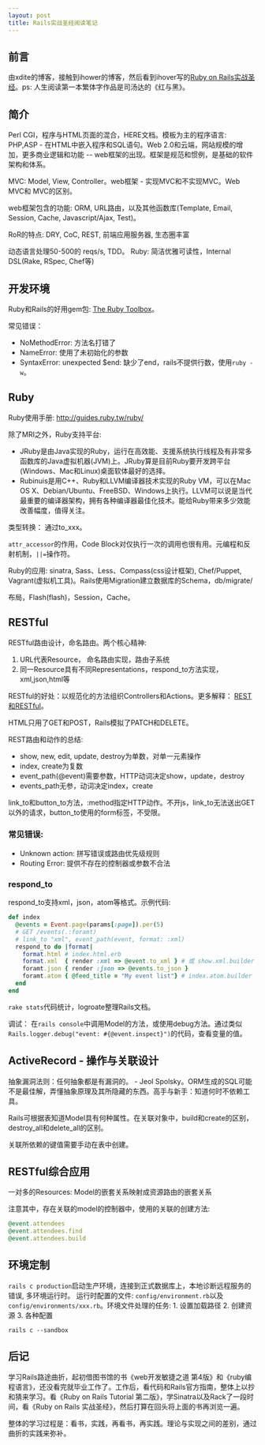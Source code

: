 ```yaml
---
layout: post
title: Rails实战圣经阅读笔记
---
```


## 前言

由xdite的博客，接触到ihower的博客，然后看到ihover写的[Ruby on Rails实战圣经](http://ihower.tw/rails4/index.html)。ps: 人生阅读第一本繁体字作品是司汤达的《红与黑》。

## 简介

Perl CGI，程序与HTML页面的混合，HERE文档。模板为主的程序语言: PHP,ASP - 在HTML中嵌入程序和SQL语句。Web 2.0和云端，网站规模的增加，更多商业逻辑和功能 -- web框架的出现。框架是规范和惯例，是基础的软件架构和体系。

MVC: Model, View, Controller。web框架 - 实现MVC和不实现MVC。Web MVC和 MVC的区别。

web框架包含的功能: ORM, URL路由，以及其他函数库(Template, Email, Session, Cache, Javascript/Ajax, Test)。

RoR的特点: DRY, CoC, REST, 前端应用服务器, 生态圈丰富

动态语言处理50-500的 reqs/s, TDD。 Ruby: 简洁优雅可读性，Internal DSL(Rake, RSpec, Chef等)

## 开发环境

Ruby和Rails的好用gem包: [The Ruby Toolbox](http://ruby-toolbox.com/)。

常见错误： 

* NoMethodError: 方法名打错了
* NameError: 使用了未初始化的参数
* SyntaxError: unexpected $end: 缺少了end，rails不提供行数，使用`ruby -w`。

## Ruby

Ruby使用手册: <http://guides.ruby.tw/ruby/>

除了MRI之外，Ruby支持平台: 

* JRuby是由Java实现的Ruby，运行在高效能、支援系统执行线程及有非常多函数库的Java虚拟机器(JVM)上。JRuby算是目前Ruby要开发跨平台(Windows、Mac和Linux)桌面软体最好的选择。
* Rubinuis是用C++、Ruby和LLVM编译器技术实现的Ruby VM，可以在Mac OS X、Debian/Ubuntu、FreeBSD、Windows上执行。LLVM可以说是当代最重要的编译器架构，拥有各种编译器最佳化技术。能给Ruby带来多少效能改善幅度，值得关注。

类型转换： 通过to_xxx。

`attr_accessor`的作用，Code Block对仅执行一次的调用也很有用。元编程和反射机制，`||=`操作符。

Ruby的应用: sinatra, Sass、Less、Compass(css设计框架), Chef/Puppet, Vagrant(虚拟机工具)。Rails使用Migration建立数据库的Schema，db/migrate/

布局，Flash(flash)，Session，Cache。

## RESTful

RESTful路由设计，命名路由。两个核心精神: 

1. URL代表Resource， 命名路由实现，路由子系统
2. 同一Resource具有不同Representations，respond_to方法实现，xml,json,html等

RESTful的好处：以规范化的方法组织Controllers和Actions。更多解释： [REST和RESTful](http://ihower.tw/blog/archives/1542)。

HTML只用了GET和POST，Rails模拟了PATCH和DELETE。

REST路由和动作的总结: 

* show, new, edit, update, destroy为单数，对单一元素操作
* index, create为复数
* event_path(@event)需要参数，HTTP动词决定show，update，destroy
* events_path无参，动词决定index，create

link_to和button_to方法，:method指定HTTP动作。不开js，link_to无法送出GET以外的请求，button_to使用的form标签，不受限。

### 常见错误: 

* Unknown action: 拼写错误或路由优先级规则
* Routing Error: 提供不存在的控制器或参数不合法

### respond_to

respond_to支持xml，json，atom等格式。示例代码:

```ruby
def index
  @events = Event.page(params[:page]).per(5)
  # GET /events(.:foramt)
  # link_to "xml", event_path(event, format: :xml)
  respond_to do |format|
    format.html # index.html.erb
    format.xml  { render :xml => @event.to_xml } # 或 show.xml.builder
    foramt.json { render :json => @events.to_json }
    foramt.atom { @feed_title = "My event list"} # index.atom.builder
  end
end
```

`rake stats`代码统计，logroate整理Rails文档。

调试： 在`rails console`中调用Model的方法，或使用debug方法。通过类似`Rails.logger.debug("event: #{@event.inspect}")`的代码，查看变量的值。

## ActiveRecord - 操作与关联设计

抽象漏洞法则：任何抽象都是有漏洞的。 - Jeol Spolsky。ORM生成的SQL可能不是最佳解，弄懂抽象原理及其所隐藏的东西。高手与新手：知道何时不依赖工具。

Rails可根据表知道Model具有何种属性。在关联对象中，build和create的区别，destroy_all和delete_all的区别。

关联所依赖的键值需要手动在表中创建。

## RESTful综合应用

一对多的Resources: Model的嵌套关系映射成资源路由的嵌套关系

注意其中，存在关联的model的控制器中，使用的关联的创建方法: 

```ruby
@event.attendees
@event.attendees.find
@event.attendees.build
```

## 环境定制

`rails c production`启动生产环境，连接到正式数据库上，本地诊断远程服务的错误, 多环境运行时。 运行时配置的文件: `config/environment.rb`以及`config/environments/xxx.rb`。环境文件处理的任务: 1. 设置加载路径 2. 创建资源 3. 各种配置

`rails c --sandbox`

## 后记

学习Rails路途曲折，起初借图书馆的书《web开发敏捷之道 第4版》和《ruby编程语言》，还没看完就毕业工作了。工作后，看代码和Rails官方指南，整体上以抄和猜来学习。看《Ruby on Rails Tutorial 第二版》，学Sinatra以及Rack了一段时间，看《Ruby on Rails 实战圣经》，然后打算在回头将上面的书再浏览一遍。

整体的学习过程是：看书，实践，再看书，再实践。理论与实现之间的差别，通过曲折的实践来弥补。
